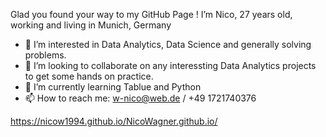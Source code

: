 Glad you found your way to my GitHub Page !
I’m Nico, 27 years old, working and living in Munich, Germany

- 👀 I’m interested in Data Analytics, Data Science and generally solving problems.
- 💞️ I’m looking to collaborate on any interessting Data Analytics projects to get some hands on practice.
- 🌱 I’m currently learning Tablue and Python
- 📫 How to reach me: w-nico@web.de / +49 1721740376

https://nicow1994.github.io/NicoWagner.github.io/

<!---
NicoW1994/NicoW1994 is a ✨ special ✨ repository because its `README.md` (this file) appears on your GitHub profile.
You can click the Preview link to take a look at your changes.
--->
